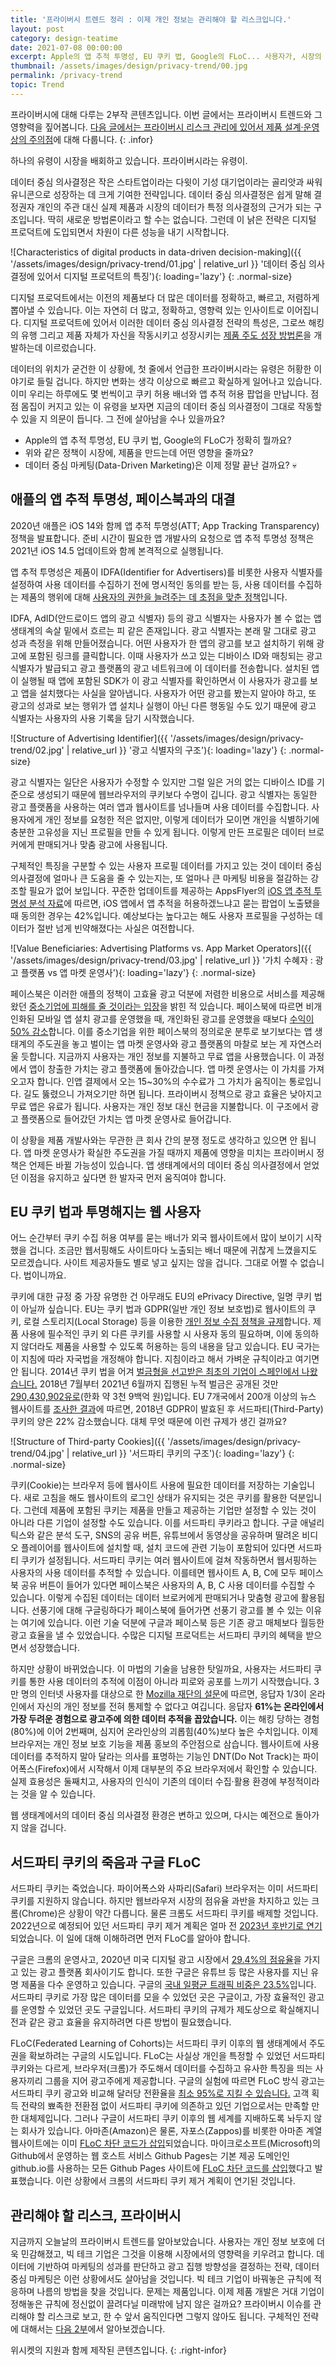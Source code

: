 ```yaml
---
title: '프라이버시 트렌드 정리 : 이제 개인 정보는 관리해야 할 리스크입니다.'
layout: post
category: design-teatime
date: 2021-07-08 00:00:00
excerpt: Apple의 앱 추적 투명성, EU 쿠키 법, Google의 FLoC... 사용자가, 시장의 규칙이 바뀌고 있습니다. 프라이버시 트렌드에 대해 정리합니다.
thumbnail: /assets/images/design/privacy-trend/00.jpg
permalink: /privacy-trend
topic: Trend
---
```


프라이버시에 대해 다루는 2부작 콘텐츠입니다. 이번 글에서는 프라이버시 트렌드와 그 영향력을 짚어봅니다. <a title='매거진 입맛 - 이루다의 논란이 넷플릭스에 없는 이유. 프라이버시 리스크 관리의 3가지 포인트' href='/three-points-of-privacy-risk-management' target='_blank' rel='noopener'>다음 글에서는 프라이버시 리스크 관리에 있어서 제품 설계·운영 상의 주의점</a>에 대해 다룹니다.
{: .infor}

하나의 유령이 시장을 배회하고 있습니다. 프라이버시라는 유령이.

데이터 중심 의사결정은 작은 스타트업이라는 다윗이 기성 대기업이라는 골리앗과 싸워 유니콘으로 성장하는 데 크게 기여한 전략입니다. 데이터 중심 의사결정은 쉽게 말해 결정권자 개인의 주관 대신 실제 제품과 시장의 데이터가 특정 의사결정의 근거가 되는 구조입니다. 딱히 새로운 방법론이라고 할 수는 없습니다. 그런데 이 낡은 전략은 디지털 프로덕트에 도입되면서 차원이 다른 성능을 내기 시작합니다.

![Characteristics of digital products in data-driven decision-making]({{ '/assets/images/design/privacy-trend/01.jpg' | relative_url }} '데이터 중심 의사결정에 있어서 디지털 프로덕트의 특징'){: loading='lazy'}
{: .normal-size}

디지털 프로덕트에서는 이전의 제품보다 더 많은 데이터를 정확하고, 빠르고, 저렴하게 뽑아낼 수 있습니다. 이는 자연히 더 많고, 정확하고, 영향력 있는 인사이트로 이어집니다. 디지털 프로덕트에 있어서 이러한 데이터 중심 의사결정 전략의 특성은, 그로쓰 해킹의 유행 그리고 제품 자체가 자신을 작동시키고 성장시키는 <a title='매거진 입맛 - 알아서 팔리는 제품을 만드는 제품 주도 성장(Product-led Growth) 방법론' href='/introduce-product-led-growth' target='_blank' rel='noopener'>제품 주도 성장 방법론</a>을 개발하는데 이르렀습니다.

데이터의 위치가 굳건한 이 상황에, 첫 줄에서 언급한 프라이버시라는 유령은 허황한 이야기로 들릴 겁니다. 하지만 변화는 생각 이상으로 빠르고 확실하게 일어나고 있습니다. 이미 우리는 하루에도 몇 번씩이고 쿠키 허용 배너와 앱 추적 허용 팝업을 만납니다. 점점 몸집이 커지고 있는 이 유령을 보자면 지금의 데이터 중심 의사결정이 그대로 작동할 수 있을 지 의문이 듭니다. 그 전에 살아남을 수나 있을까요?

- Apple의 앱 추적 투명성, EU 쿠키 법, Google의 FLoC가 정확히 뭘까요?
- 위와 같은 정책이 시장에, 제품을 만드는데 어떤 영향을 줄까요?
- 데이터 중심 마케팅(Data-Driven Marketing)은 이제 정말 끝난 걸까요? 💀

## 애플의 앱 추적 투명성, 페이스북과의 대결

2020년 애플은 iOS 14와 함께 앱 추적 투명성(ATT; App Tracking Transparency) 정책을 발표합니다. 준비 시간이 필요한 앱 개발사의 요청으로 앱 추적 투명성 정책은 2021년 iOS 14.5 업데이트와 함께 본격적으로 실행됩니다.

앱 추적 투명성은 제품이 IDFA(Identifier for Advertisers)를 비롯한 사용자 식별자를 설정하여 사용 데이터를 수집하기 전에 명시적인 동의를 받는 등, 사용 데이터를 수집하는 제품의 행위에 대해 <a title='Apple Developer - 사용자 개인정보 보호 및 데이터 사용' href='https://developer.apple.com/kr/app-store/user-privacy-and-data-use/' target='_blank' rel='noopener'>사용자의 권한을 늘려주는 데 초점을 맞춘 정책</a>입니다.

IDFA, AdID(안드로이드 앱의 광고 식별자) 등의 광고 식별자는 사용자가 볼 수 없는 앱 생태계의 속살 밑에서 흐르는 피 같은 존재입니다. 광고 식별자는 본래 말 그대로 광고 성과 측정을 위해 만들어졌습니다. 어떤 사용자가 한 앱의 광고를 보고 설치하기 위해 광고에 포함된 링크를 클릭합니다. 이때 사용자가 쓰고 있는 디바이스 ID와 매칭되는 광고 식별자가 발급되고 광고 플랫폼의 광고 네트워크에 이 데이터를 전송합니다. 설치된 앱이 실행될 때 앱에 포함된 SDK가 이 광고 식별자를 확인하면서 이 사용자가 광고를 보고 앱을 설치했다는 사실을 알아냅니다. 사용자가 어떤 광고를 봤는지 알아야 하고, 또 광고의 성과로 보는 행위가 앱 설치나 실행이 아닌 다른 행동일 수도 있기 때문에 광고 식별자는 사용자의 사용 기록을 담기 시작했습니다.

![Structure of Advertising Identifier]({{ '/assets/images/design/privacy-trend/02.jpg' | relative_url }} '광고 식별자의 구조'){: loading='lazy'}
{: .normal-size}

광고 식별자는 일단은 사용자가 수정할 수 있지만 그럴 일은 거의 없는 디바이스 ID를 기준으로 생성되기 때문에 웹브라우저의 쿠키보다 수명이 깁니다. 광고 식별자는 동일한 광고 플랫폼을 사용하는 여러 앱과 웹사이트를 넘나들며 사용 데이터를 수집합니다. 사용자에게 개인 정보를 요청한 적은 없지만, 이렇게 데이터가 모이면 개인을 식별하기에 충분한 고유성을 지닌 프로필을 만들 수 있게 됩니다. 이렇게 만든 프로필은 데이터 브로커에게 판매되거나 맞춤 광고에 사용됩니다.

구체적인 특징을 구분할 수 있는 사용자 프로필 데이터를 가지고 있는 것이 데이터 중심 의사결정에 얼마나 큰 도움을 줄 수 있는지는, 또 얼마나 큰 마케팅 비용을 절감하는 강조할 필요가 없어 보입니다. 꾸준한 업데이트를 제공하는 AppsFlyer의 <a title='AppsFlyer - The impact of iOS 14 & ATT on the mobile app economy' href='https://www.appsflyer.com/ios-14-att-dashboard/' target='_blank' rel='noopener'>iOS 앱 추적 투명성 분석 자료</a>에 따르면, iOS 앱에서 앱 추적을 허용하겠느냐고 묻는 팝업이 노출됐을 때 동의한 경우는 42%입니다. 예상보다는 높다고는 해도 사용자 프로필을 구성하는 데이터가 절반 넘게 빈약해졌다는 사실은 여전합니다.

![Value Beneficiaries: Advertising Platforms vs. App Market Operators]({{ '/assets/images/design/privacy-trend/03.jpg' | relative_url }} '가치 수혜자 : 광고 플랫폼 vs 앱 마켓 운영사'){: loading='lazy'}
{: .normal-size}

페이스북은 이러한 애플의 정책이 고효율 광고 덕분에 저렴한 비용으로 서비스를 제공해왔던 <a title='Dan Levy(Facebook), 2021 - Speaking Up for Small Businesses' href='https://about.fb.com/news/2020/12/speaking-up-for-small-businesses/' target='_blank' rel='noopener'>중소기업에 피해를 줄 것이라는 입장</a>을 밝힌 적 있습니다. 페이스북에 따르면 비개인화된 모바일 앱 설치 광고를 운영했을 때, 개인화된 광고를 운영했을 때보다 <a title='Facebook For Developers, 2020 - The Value of Personalized Ads to a Thriving App Ecosystem' href='https://developers.facebook.com/blog/post/2020/06/18/value-of-personalized-ads-thriving-app-ecosystem/' target='_blank' rel='noopener'>수익이 50% 감소</a>합니다. 이를 중소기업을 위한 페이스북의 정의로운 분투로 보기보다는 앱 생태계의 주도권을 놓고 벌이는 앱 마켓 운영사와 광고 플랫폼의 마찰로 보는 게 자연스러울 듯합니다. 지금까지 사용자는 개인 정보를 지불하고 무료 앱을 사용했습니다. 이 과정에서 앱이 창출한 가치는 광고 플랫폼에 돌아갔습니다. 앱 마켓 운영사는 이 가치를 가져오고자 합니다. 인앱 결제에서 오는 15~30%의 수수료가 그 가치가 움직이는 통로입니다. 길도 뚫렸으니 가져오기만 하면 됩니다. 프라이버시 정책으로 광고 효율은 낮아지고 무료 앱은 유료가 됩니다. 사용자는 개인 정보 대신 현금을 지불합니다. 이 구조에서 광고 플랫폼으로 들어갔던 가치는 앱 마켓 운영사로 들어갑니다.

이 상황을 제품 개발사와는 무관한 큰 회사 간의 분쟁 정도로 생각하고 있으면 안 됩니다. 앱 마켓 운영사가 확실한 주도권을 가질 때까지 제품에 영향을 미치는 프라이버시 정책은 언제든 바뀔 가능성이 있습니다. 앱 생태계에서의 데이터 중심 의사결정에서 얻었던 이점을 유지하고 싶다면 한 발자국 먼저 움직여야 합니다.

## EU 쿠키 법과 투명해지는 웹 사용자

어느 순간부터 쿠키 수집 허용 여부를 묻는 배너가 외국 웹사이트에서 많이 보이기 시작했을 겁니다. 조금만 웹서핑해도 사이트마다 노출되는 배너 때문에 귀찮게 느꼈을지도 모르겠습니다. 사이트 제공자들도 별로 넣고 싶지는 않을 겁니다. 그대로 어쩔 수 없습니다. 법이니까요.

쿠키에 대한 규정 중 가장 유명한 건 아무래도 EU의 ePrivacy Directive, 일명 쿠키 법이 아닐까 싶습니다. EU는 쿠키 법과 GDPR(일반 개인 정보 보호법)로 웹사이트의 쿠키, 로컬 스토리지(Local Storage) 등을 이용한 <a title='Richie Koch(GDPR EU), 2019 - Cookies, the GDPR, and the ePrivacy Directive' href='https://gdpr.eu/cookies/' target='_blank' rel='noopener'>개인 정보 수집 정책을 규제</a>합니다. 제품 사용에 필수적인 쿠키 외 다른 쿠키를 사용할 시 사용자 동의 필요하며, 이에 동의하지 않더라도 제품을 사용할 수 있도록 허용하는 등의 내용을 담고 있습니다. EU 국가는 이 지침에 따라 자국법을 개정해야 합니다. 지침이라고 해서 가벼운 규칙이라고 여기면 안 됩니다. 2014년 쿠키 법을 어겨 <a title="Nuria Pastor(fieldfisher), 2014 - History in the making: the first 'cookie rule' fines in Europe" href='https://www.fieldfisher.com/en/services/privacy-security-and-information/privacy-security-and-information-law-blog/history-in-the-making-the-first-cookie-rule-fines-in-europe' target='_blank' rel='noopener'>벌금형을 선고받은 최초의 기업이 스페인에서 나왔습니다.</a> 2018년 7월부터 2021년 6월까지 집행된 누적 벌금은 공개된 것만  <a title='GDPR Enforcement Tracker - Fines Statistics' href='https://www.enforcementtracker.com/?insights' target='_blank' rel='noopener'>290,430,902유로</a>(한화 약 3천 9백억 원)입니다. EU 7개국에서 200개 이상의 뉴스 웹사이트를 <a title='Timothy Libert, Lucas Graves and Rasmus Kleis Nielsen(Reuters Institute), 2018 - Changes in Third-Party Content on European News Websites after GDPR' href='https://reutersinstitute.politics.ox.ac.uk/our-research/changes-third-party-content-european-news-websites-after-gdpr' target='_blank' rel='noopener'>조사한 결과</a>에 따르면, 2018년 GDPR이 발효된 후 서드파티(Third-Party) 쿠키의 양은 22% 감소했습니다. 대체 무엇 때문에 이런 규제가 생긴 걸까요?

![Structure of Third-party Cookies]({{ '/assets/images/design/privacy-trend/04.jpg' | relative_url }} '서드파티 쿠키의 구조'){: loading='lazy'}
{: .normal-size}

쿠키(Cookie)는 브라우저 등에 웹사이트 사용에 필요한 데이터를 저장하는 기술입니다. 새로 고침을 해도 웹사이트의 로그인 상태가 유지되는 것은 쿠키를 활용한 덕분입니다. 그런데 제품에 포함된 쿠키는 제품을 만들고 제공하는 기업만 설정할 수 있는 것이 아니라 다른 기업이 설정할 수도 있습니다. 이를 서드파티 쿠키라고 합니다. 구글 애널리틱스와 같은 분석 도구, SNS의 공유 버튼, 유튜브에서 동영상을 공유하며 딸려온 비디오 플레이어를 웹사이트에 설치할 때, 설치 코드에 관련 기능이 포함되어 있다면 서드파티 쿠키가 설정됩니다. 서드파티 쿠키는 여러 웹사이트에 걸쳐 작동하면서 웹서핑하는 사용자의 사용 데이터를 추적할 수 있습니다. 이를테면 웹사이트 A, B, C에 모두 페이스북 공유 버튼이 들어가 있다면 페이스북은 사용자의 A, B, C 사용 데이터를 수집할 수 있습니다. 이렇게 수집된 데이터는 데이터 브로커에게 판매되거나 맞춤형 광고에 활용됩니다. 선풍기에 대해 구글링하다가 페이스북에 들어가면 선풍기 광고를 볼 수 있는 이유는 여기에 있습니다. 이런 기술 덕분에 구글과 페이스북 등은 기존 광고 매체보다 월등한 광고 효율을 낼 수 있었습니다. 수많은 디지털 프로덕트는 서드파티 쿠키의 혜택을 받으면서 성장했습니다.

하지만 상황이 바뀌었습니다. 이 마법의 기술을 남용한 탓일까요, 사용자는 서드파티 쿠키를 통한 사용 데이터의 추적에 이점이 아니라 피로와 공포를 느끼기 시작했습니다. 3만 명의 인터넷 사용자를 대상으로 한 <a title='Mozilla, 2017 - Hackers, Trackers and Snoops: Our Privacy Survey Results' href='https://medium.com/mozilla-internet-citizen/hackers-trackers-and-snoops-our-privacy-survey-results-1bfa0a728bd5' target='_blank' rel='noopener'>Mozilla 재단의 설문</a>에 따르면, 응답자 1/3이 온라인에서 자신의 개인 정보를 전혀 통제할 수 없다고 여깁니다. 응답자 **61%는 온라인에서 가장 두려운 경험으로 광고주에 의한 데이터 추적을 꼽았습니다.** 이는 해킹 당하는 경험(80%)에 이어 2번째며, 심지어 온라인상의 괴롭힘(40%)보다 높은 수치입니다. 이제 브라우저는 개인 정보 보호 기능을 제품 홍보의 주안점으로 삼습니다. 웹사이트에 사용 데이터를 추적하지 말아 달라는 의사를 표명하는 기능인 DNT(Do Not Track)는 파이어폭스(Firefox)에서 시작해서 이제 대부분의 주요 브라우저에서 확인할 수 있습니다. 실제 효용성은 둘째치고, 사용자의 인식이 기존의 데이터 수집·활용 환경에 부정적이라는 것을 알 수 있습니다.

웹 생태계에서의 데이터 중심 의사결정 환경은 변하고 있으며, 다시는 예전으로 돌아가지 않을 겁니다.

## 서드파티 쿠키의 죽음과 구글 FLoC

서드파티 쿠키는 죽었습니다. 파이어폭스와 사파리(Safari) 브라우저는 이미 서드파티 쿠키를 지원하지 않습니다. 하지만 웹브라우저 시장의 점유율 과반을 차지하고 있는 크롬(Chrome)은 상황이 약간 다릅니다. 물론 크롬도 서드파티 쿠키를 배제할 것입니다. 2022년으로 예정되어 있던 서드파티 쿠키 제거 계획은 얼마 전 <a title='Google, 2021 -  프라이버시 샌드박스 타임라인 업데이트' href='https://korea.googleblog.com/2021/07/updated-timeline-privacy-sandbox-milestones.html' target='_blank' rel='noopener'>2023년 후반기로 연기</a>되었습니다. 이 일에 대해 이해하려면 먼저 FLoC를 알아야 합니다.

구글은 크롬의 운영사고, 2020년 미국 디지털 광고 시장에서 <a title='eMarketer, 2020 - Google’s US Ad Revenues to Drop for the First Time' href='https://www.emarketer.com/newsroom/index.php/google-ad-revenues-to-drop-for-the-first-time/' target='_blank' rel='noopener'>29.4%의 점유율</a>을 가지고 있는 광고 플랫폼 회사이기도 합니다. 또한 구글은 유튜브 등 많은 사용자를 지닌 유명 제품을 다수 운영하고 있습니다. 구글의 <a title='동아닷컴, 2020 - “역시 유튜브 천하” 구글 트래픽 비중 23.5% 달해…네이버·카카오 1~2%' href='https://www.donga.com/news/It/article/all/20200909/102851001/1' target='_blank' rel='noopener'>국내 일평균 트래픽 비중은 23.5%</a>입니다. 서드파티 쿠키로 가장 많은 데이터를 모을 수 있었던 곳은 구글이고, 가장 효율적인 광고를 운영할 수 있었던 곳도 구글입니다. 서드파티 쿠키의 규제가 제도상으로 확실해지니 전과 같은 광고 효율을 유지하려면 다른 방법이 필요했습니다.

FLoC(Federated Learning of Cohorts)는 서드파티 쿠키 이후의 웹 생태계에서 주도권을 확보하려는 구글의 시도입니다. FLoC는 사실상 개인을 특정할 수 있었던 서드파티 쿠키와는 다르게, 브라우저(크롬)가 주도해서 데이터를 수집하고 유사한 특징을 띄는 사용자끼리 그룹을 지어 광고주에게 제공합니다. 구글의 실험에 따르면 FLoC 방식 광고는 서드파티 쿠키 광고와 비교해 달러당 전환율을 <a title='Chetna Bindra(Google Ads & Commerce), 2021 - Building a privacy-first future for web advertising' href='https://blog.google/products/ads-commerce/2021-01-privacy-sandbox/' target='_blank' rel='noopener'>최소 95%로 지킬 수 있습니다.</a> 고객 획득 전략의 뾰족한 전환점 없이 서드파티 쿠키에 의존하고 있던 기업으로서는 만족할 만한 대체제입니다. 그러나 구글이 서드파티 쿠키 이후의 웹 세계를 지배하도록 놔두지 않는 회사가 있습니다. 아마존(Amazon)은 물론, 자포스(Zappos)를 비롯한 아마존 계열 웹사이트에는 이미 <a title="Kate Kaye(DIGIDAY), 2021 - Amazon is blocking Google's FLoC — and that could seriously weaken the system" href='https://digiday.com/media/amazon-is-blocking-googles-floc-and-that-could-seriously-weaken-the-fledgling-tracking-system/' target='_blank' rel='noopener'>FLoC 차단 코드가 삽입</a>되었습니다. 마이크로소프트(Microsoft)의 Github에서 운영하는 웹 호스트 서비스 Github Pages는 기본 제공 도메인인 github.io를 사용하는 모든 Github Pages 사이트에 <a title='Github, 2021 - GitHub Pages: Permissions-Policy: interest-cohort=() Header added to all pages sites' href='https://github.blog/changelog/2021-04-27-github-pages-permissions-policy-interest-cohort-header-added-to-all-pages-sites/' target='_blank' rel='noopener'>FLoC 차단 코드를 삽입</a>했다고 발표했습니다. 이런 상황에서 크롬의 서드파티 쿠키 제거 계획이 연기된 것입니다.

## 관리해야 할 리스크, 프라이버시

지금까지 오늘날의 프라이버시 트렌드를 알아보았습니다. 사용자는 개인 정보 보호에 더욱 민감해졌고, 빅 테크 기업은 그것을 이용해 시장에서의 영향력을 키우려고 합니다. 데이터에 기반하여 마케팅의 성과를 판단하고 광고 집행 방향성을 결정하는 전략, 데이터 중심 마케팅은 이런 상황에서도 살아남을 것입니다. 빅 테크 기업이 바꿔놓은 규칙에 적응하며 나름의 방법을 찾을 것입니다. 문제는 제품입니다. 이제 제품 개발은 거대 기업이 정해놓은 규칙에 정신없이 끌려다닐 미래밖에 남지 않은 걸까요? 프라이버시 이슈를 관리해야 할 리스크로 보고, 한 수 앞서 움직인다면 그렇지 않아도 됩니다. 구체적인 전략에 대해서는 <a title='매거진 입맛 - 이루다의 논란이 넷플릭스에 없는 이유. 프라이버시 리스크 관리의 3가지 포인트' href='/three-points-of-privacy-risk-management' target='_blank' rel='noopener'>다음 2부</a>에서 알아보겠습니다.

위시켓의 지원과 함께 제작된 콘텐츠입니다.
{: .right-infor}